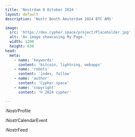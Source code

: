 ```yaml
---
title: 'Nostrdam 8 October 2024 '
layout: default
description: 'Nostr Booth Amsterdam 2024 BTC AMS'

image:
  src: 'https://dev.cypher.space/project/Placeholder.jpg'
  alt: 'An image showcasing My Page.'
  width: 1200
  height: 630
head:
  meta:
    - name: 'keywords'
      content: 'bitcoin, lightning, webapps'
    - name: 'robots'
      content: 'index, follow'
    - name: 'author'
      content: 'Cypher.space'
    - name: 'copyright'
      content: '© 2024 cypher'

---
```

:NostrProfile

:NostrCalendarEvent

:NostrFeed

